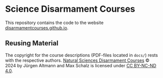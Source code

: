 # Science Disarmament Courses
This repository contains the code to the website
[disarmamentcourses.github.io](https://disarmamentcourses.github.io/).

## Reusing Material
The copyright for the course descriptions (PDF-files located in `docs/`) rests
with the respective authors.
[Natural Sciences Disarmament Courses](https://disarmamentcourses.github.io)
© 2024 by Jürgen Altmann and Max Schalz is licensed under [CC BY-NC-ND
4.0](https://creativecommons.org/licenses/by-nc-nd/4.0/).
